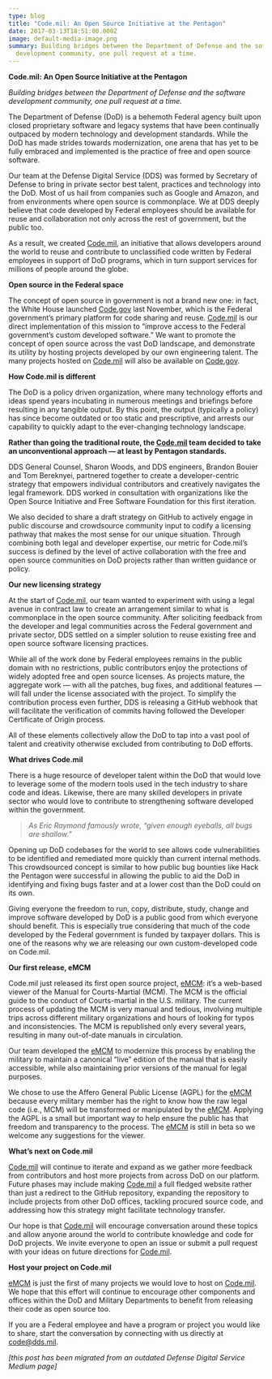```yaml
---
type: blog
title: "Code.mil: An Open Source Initiative at the Pentagon"
date: 2017-03-13T18:51:00.000Z
image: default-media-image.png
summary: Building bridges between the Department of Defense and the software
  development community, one pull request at a time.
---
```

**Code.mil: An Open Source Initiative at the Pentagon**

*Building bridges between the Department of Defense and the software development community, one pull request at a time.*

The Department of Defense (DoD) is a behemoth Federal agency built upon closed proprietary software and legacy systems that have been continually outpaced by modern technology and development standards. While the DoD has made strides towards modernization, one arena that has yet to be fully embraced and implemented is the practice of free and open source software.

Our team at the Defense Digital Service (DDS) was formed by Secretary of Defense to bring in private sector best talent, practices and technology into the DoD. Most of us hail from companies such as Google and Amazon, and from environments where open source is commonplace. We at DDS deeply believe that code developed by Federal employees should be available for reuse and collaboration not only across the rest of government, but the public too.

As a result, we created [Code.mil](https://code.mil/), an initiative that allows developers around the world to reuse and contribute to unclassified code written by Federal employees in support of DoD programs, which in turn support services for millions of people around the globe.

**Open source in the Federal space**

The concept of open source in government is not a brand new one: in fact, the White House launched [Code.gov](https://code.gov/) last November, which is the Federal government’s primary platform for code sharing and reuse. [Code.mil](https://code.mil/) is our direct implementation of this mission to “improve access to the Federal government’s custom developed software.” We want to promote the concept of open source across the vast DoD landscape, and demonstrate its utility by hosting projects developed by our own engineering talent. The many projects hosted on [Code.mil](https://code.mil/) will also be available on [Code.gov](https://code.gov/).

**How Code.mil is different**

The DoD is a policy driven organization, where many technology efforts and ideas spend years incubating in numerous meetings and briefings before resulting in any tangible output. By this point, the output (typically a policy) has since become outdated or too static and prescriptive, and arrests our capability to quickly adapt to the ever-changing technology landscape.

**Rather than going the traditional route, the [Code.mil](https://code.mil/) team decided to take an unconventional approach — at least by Pentagon standards.**

DDS General Counsel, Sharon Woods, and DDS engineers, Brandon Bouier and Tom Bereknyei, partnered together to create a developer-centric strategy that empowers individual contributors and creatively navigates the legal framework. DDS worked in consultation with organizations like the Open Source Initiative and Free Software Foundation for this first iteration.

We also decided to share a draft strategy on GitHub to actively engage in public discourse and crowdsource community input to codify a licensing pathway that makes the most sense for our unique situation. Through combining both legal and developer expertise, our metric for Code.mil’s success is defined by the level of active collaboration with the free and open source communities on DoD projects rather than written guidance or policy.

**Our new licensing strategy**

At the start of [Code.mil](https://code.mil/), our team wanted to experiment with using a legal avenue in contract law to create an arrangement similar to what is commonplace in the open source community. After soliciting feedback from the developer and legal communities across the Federal government and private sector, DDS settled on a simpler solution to reuse existing free and open source software licensing practices.

While all of the work done by Federal employees remains in the public domain with no restrictions, public contributors enjoy the protections of widely adopted free and open source licenses. As projects mature, the aggregate work — with all the patches, bug fixes, and additional features — will fall under the license associated with the project. To simplify the contribution process even further, DDS is releasing a GitHub webhook that will facilitate the verification of commits having followed the Developer Certificate of Origin process.

All of these elements collectively allow the DoD to tap into a vast pool of talent and creativity otherwise excluded from contributing to DoD efforts.

**What drives Code.mil**

There is a huge resource of developer talent within the DoD that would love to leverage some of the modern tools used in the tech industry to share code and ideas. Likewise, there are many skilled developers in private sector who would love to contribute to strengthening software developed within the government.

> *As Eric Raymond famously wrote, “given enough eyeballs, all bugs are shallow.”*

Opening up DoD codebases for the world to see allows code vulnerabilities to be identified and remediated more quickly than current internal methods. This crowdsourced concept is similar to how public bug bounties like Hack the Pentagon were successful in allowing the public to aid the DoD in identifying and fixing bugs faster and at a lower cost than the DoD could on its own.

Giving everyone the freedom to run, copy, distribute, study, change and improve software developed by DoD is a public good from which everyone should benefit. This is especially true considering that much of the code developed by the Federal government is funded by taxpayer dollars. This is one of the reasons why we are releasing our own custom-developed code on Code.mil.

**Our first release, eMCM**

Code.mil just released its first open source project, [eMCM](https://github.com/deptofdefense/eMCM): it’s a web-based viewer of the Manual for Courts-Martial (MCM). The MCM is the official guide to the conduct of Courts-martial in the U.S. military. The current process of updating the MCM is very manual and tedious, involving multiple trips across different military organizations and hours of looking for typos and inconsistencies. The MCM is republished only every several years, resulting in many out-of-date manuals in circulation.

Our team developed the [eMCM](https://github.com/deptofdefense/eMCM) to modernize this process by enabling the military to maintain a canonical “live” edition of the manual that is easily accessible, while also maintaining prior versions of the manual for legal purposes.

We chose to use the Affero General Public License (AGPL) for the [eMCM](https://github.com/deptofdefense/eMCM) because every military member has the right to know how the raw legal code (i.e., MCM) will be transformed or manipulated by the [eMCM](https://github.com/deptofdefense/eMCM). Applying the AGPL is a small but important way to help ensure the public has that freedom and transparency to the process. The [eMCM](https://github.com/deptofdefense/eMCM) is still in beta so we welcome any suggestions for the viewer.

**What’s next on Code.mil**

[Code.mil](https://code.mil/) will continue to iterate and expand as we gather more feedback from contributors and host more projects from across DoD on our platform. Future phases may include making [Code.mil](https://code.mil/) a full fledged website rather than just a redirect to the GitHub repository, expanding the repository to include projects from other DoD offices, tackling procured source code, and addressing how this strategy might facilitate technology transfer.

Our hope is that [Code.mil](https://code.mil/) will encourage conversation around these topics and allow anyone around the world to contribute knowledge and code for DoD projects. We invite everyone to open an issue or submit a pull request with your ideas on future directions for [Code.mil](https://code.mil/).

**Host your project on Code.mil**

[eMCM](https://github.com/deptofdefense/eMCM) is just the first of many projects we would love to host on [Code.mil](https://code.mil/). We hope that this effort will continue to encourage other components and offices within the DoD and Military Departments to benefit from releasing their code as open source too.

If you are a Federal employee and have a program or project you would like to share, start the conversation by connecting with us directly at code@dds.mil.

*\[this post has been migrated from an outdated Defense Digital Service Medium page]*